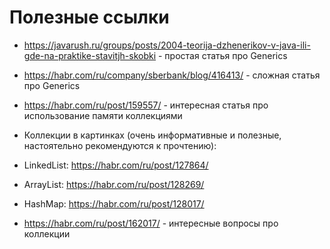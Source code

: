 # Полезные ссылки

- https://javarush.ru/groups/posts/2004-teorija-dzhenerikov-v-java-ili-gde-na-praktike-stavitjh-skobki - простая статья про Generics

- https://habr.com/ru/company/sberbank/blog/416413/ - сложная статья про Generics

- https://habr.com/ru/post/159557/ - интересная статья про использование памяти коллекциями

- Коллекции в картинках (очень информативные и полезные, настоятельно рекомендуются к прочтению):

 - LinkedList: https://habr.com/ru/post/127864/

 - ArrayList: https://habr.com/ru/post/128269/

 - HashMap: https://habr.com/ru/post/128017/

- https://habr.com/ru/post/162017/ - интересные вопросы про коллекции
